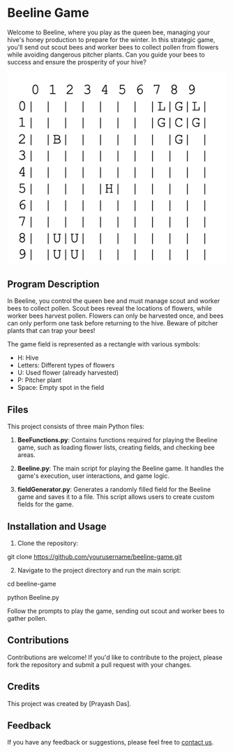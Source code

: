 # Beeline Game

Welcome to Beeline, where you play as the queen bee, managing your hive's honey production to prepare for the winter. In this strategic game, you'll send out scout bees and worker bees to collect pollen from flowers while avoiding dangerous pitcher plants. Can you guide your bees to success and ensure the prosperity of your hive?

![Beeline Game](Grid.png)

## Program Description

In Beeline, you control the queen bee and must manage scout and worker bees to collect pollen. Scout bees reveal the locations of flowers, while worker bees harvest pollen. Flowers can only be harvested once, and bees can only perform one task before returning to the hive. Beware of pitcher plants that can trap your bees!

The game field is represented as a rectangle with various symbols:
- H: Hive
- Letters: Different types of flowers
- U: Used flower (already harvested)
- P: Pitcher plant
- Space: Empty spot in the field

## Files

This project consists of three main Python files:

1. **BeeFunctions.py**: Contains functions required for playing the Beeline game, such as loading flower lists, creating fields, and checking bee areas.

2. **Beeline.py**: The main script for playing the Beeline game. It handles the game's execution, user interactions, and game logic.

3. **fieldGenerator.py**: Generates a randomly filled field for the Beeline game and saves it to a file. This script allows users to create custom fields for the game.

## Installation and Usage

1. Clone the repository:

git clone https://github.com/yourusername/beeline-game.git


2. Navigate to the project directory and run the main script:

cd beeline-game

python Beeline.py


Follow the prompts to play the game, sending out scout and worker bees to gather pollen.

## Contributions

Contributions are welcome! If you'd like to contribute to the project, please fork the repository and submit a pull request with your changes.

## Credits

This project was created by [Prayash Das].

## Feedback

If you have any feedback or suggestions, please feel free to [contact us](mailto:dasprayash07@gmail.com).

